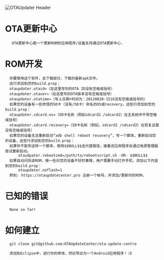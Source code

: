 ![OTAUpdater Header](http://sensation-devs.org/banner/bannerotaupdate.png)



OTA更新中心
==========

       OTA更新中心是一个更新ROM的应用程序/设备支持通过OTA更新中心.

ROM开发
==========
      你要使用这个软件，去下载部分，下载的最新apk文件。
      这行添加到您的build.prop：
      otaupdater.otaid=（在这里写你的OTA ID没有空格或括号）
      otaupdater.otaver=（在这里写的OTA版本没有空格或括号）
      otaupdater.otatime=（写上日期+时间为：20120820-1516没有空格或括号的）
      如果您的设备有一些奇怪的SD卡（没有/SD卡）命名的OS或recovery，这些行添加到您的build.prop：
      otaupdater.sdcard.os=（SD卡名称（例如sdcard2 /sdcard2）在主系统中不带空格或括号）
      otaupdater.sdcard.recovery=（SD卡名称（例如，sdcard2 /sdcard2）在恢复这里没有空格或括号）
      如果您的设备无法重新启动“adb shell reboot recovery”，写一个脚本，重新启动您的设备，这些行添加到您的build.prop：
      如果你不能写这样一个脚本，使用$$NULL$$去代替路径，接着该应用程序会通过电源管理器尝试重新启动。
          otaudpater.rebootcmd=/path/to/rebootscript.sh -OR- $$NULL$$
      如果自动闪烁该ROM，做一些对您的设备不好的事情，用户需要手动打开手机，添加以下内容到您的build.prop：
          otaupdater.noflash=1
      转到: https://otaupdatecenter.pro 注册一个帐号，并添加/更新你的ROM。

已知的错误
==========
      None so far!


如何建立
==========
      git clone git@github.com:OTAUpdateCenter/ota-update-centre
      
      添加到Eclipse中，进行你的修改，然后导出为一个Android应用程序！:D
